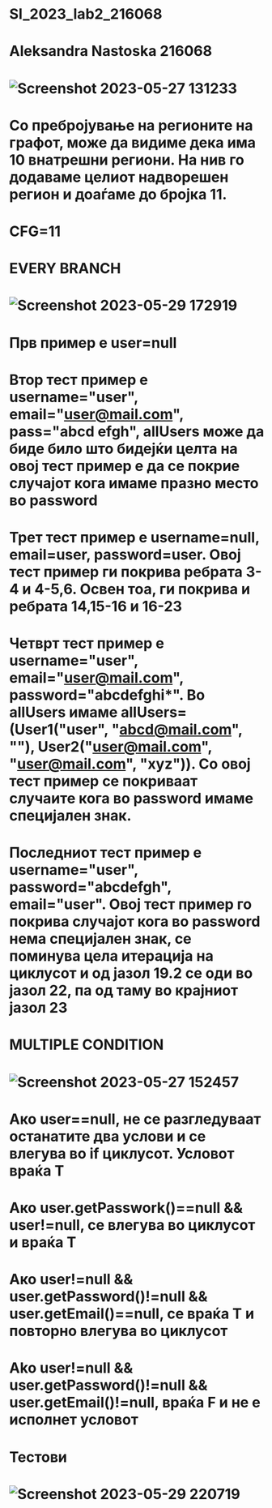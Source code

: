 # SI_2023_lab2_216068

# Aleksandra Nastoska 216068
# ![Screenshot 2023-05-27 131233](https://github.com/aleksandranastoska/SI_2023_lab2_216068/assets/92433336/c1cecbc5-2f18-4354-9270-26e57fef7322)

# Со пребројување на регионите на графот, може да видиме дека има 10 внатрешни региони. На нив го додаваме целиот надворешен регион и доаѓаме до бројка 11.
# CFG=11

# EVERY BRANCH
# ![Screenshot 2023-05-29 172919](https://github.com/aleksandranastoska/SI_2023_lab2_216068/assets/92433336/1ca187aa-7f7c-4baf-8333-3b0c7f10788b)


# Прв пример е user=null
# Втор тест пример е username="user", email="user@mail.com", pass="abcd efgh", allUsers може да биде било што бидејќи целта на овој тест пример е да се покрие случајот кога имаме празно место во password
# Трет тест пример е username=null, email=user, password=user. Овој тест пример ги покрива ребрата 3-4 и 4-5,6. Освен тоа, ги покрива и ребрата 14,15-16 и 16-23
# Четврт тест пример е username="user", email="user@mail.com", password="abcdefghi*". Во allUsers имаме allUsers=(User1("user", "abcd@mail.com", ""), User2("user@mail.com", "user@mail.com", "xyz")). Со овој тест пример се покриваат случаите кога во password имаме специјален знак. 
# Последниот тест пример е username="user", password="abcdefgh", email="user". Овој тест пример го покрива случајот кога во password нема специјален знак, се поминува цела итерација на циклусот и од јазол 19.2 се оди во јазол 22, па од таму во крајниот јазол 23


# MULTIPLE CONDITION
# ![Screenshot 2023-05-27 152457](https://github.com/aleksandranastoska/SI_2023_lab2_216068/assets/92433336/10d3e10d-ea3e-44e6-a112-2e327a32f588)


# Ако user==null, не се разгледуваат останатите два услови и се влегува во if циклусот. Условот враќа Т
# Ако user.getPasswork()==null && user!=null, се влегува во циклусот и враќа Т
# Aко user!=null && user.getPassword()!=null && user.getEmail()==null, се враќа Т и повторно влегува во циклусот
# Ako user!=null && user.getPassword()!=null && user.getEmail()!=null, враќа F и не е исполнет условот

# Тестови
# ![Screenshot 2023-05-29 220719](https://github.com/aleksandranastoska/SI_2023_lab2_216068/assets/92433336/e4f85686-934c-4142-b6e0-ffef17ff95b9)

